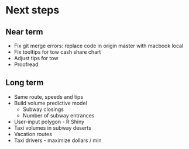 # Next steps

## Near term
* Fix git merge errors: replace code in origin master with macbook local
* Fix tooltips for tow cash share chart
* Adjust tips for tow
* Proofread

## Long term
* Same route, speeds and tips
* Build volume predictive model
  * Subway closings
  * Number of subway entrances
* User-input polygon - R Shiny
* Taxi volumes in subway deserts
* Vacation routes
* Taxi drivers - maximize dollars / min

